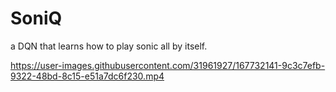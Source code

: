 # SoniQ
a DQN that learns how to play sonic all by itself.


https://user-images.githubusercontent.com/31961927/167732141-9c3c7efb-9322-48bd-8c15-e51a7dc6f230.mp4

